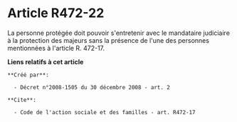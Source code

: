 # Article R472-22

La personne protégée doit pouvoir s'entretenir avec le mandataire judiciaire à la protection des majeurs sans la présence de
l'une des personnes mentionnées à l'article R. 472-17.

**Liens relatifs à cet article**

	**Créé par**:

	  - Décret n°2008-1505 du 30 décembre 2008 - art. 2

	**Cite**:

	  - Code de l'action sociale et des familles - art. R472-17
